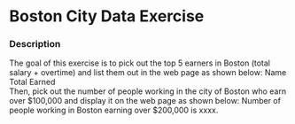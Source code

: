 # Boston City Data Exercise
### Description
The goal of this exercise is to pick out the top 5 earners in Boston (total salary + overtime) and list them out in the web page as shown below:
Name <br/>
Total Earned <br />
Then, pick out the number of people working in the city of Boston who earn over $100,000 and display it on the web page as shown below: 
Number of people working in Boston earning over $200,000 is xxxx.
